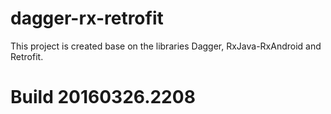# dagger-rx-retrofit
This project is created base on the libraries Dagger, RxJava-RxAndroid and Retrofit.

# Build 20160326.2208

